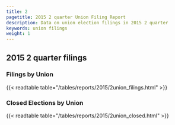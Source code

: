 ```yaml
---
title: 2
pagetitle: 2015 2 quarter Union Filing Report
description: Data on union election filings in 2015 2 quarter 
keywords: union filings
weight: 1
---
```


## 2015 2 quarter filings

### Filings by Union
{{< readtable table="/tables/reports/2015/2union_filings.html" >}}

### Closed Elections by Union
{{< readtable table="/tables/reports/2015/2union_closed.html" >}}

